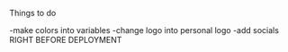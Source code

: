 Things to do

-make colors into variables
-change logo into personal logo
-add socials RIGHT BEFORE DEPLOYMENT